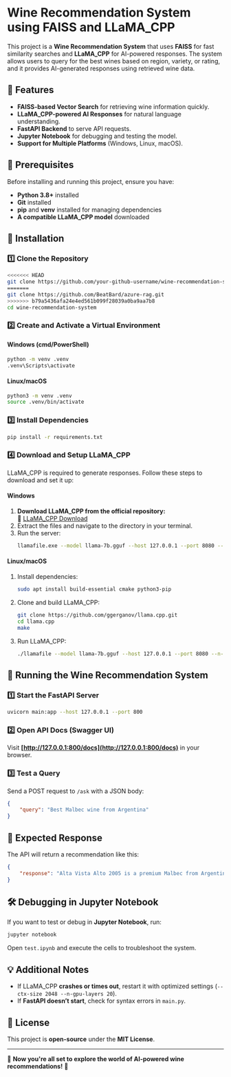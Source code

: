 # Wine Recommendation System using FAISS and LLaMA_CPP

This project is a **Wine Recommendation System** that uses **FAISS** for fast similarity searches and **LLaMA_CPP** for AI-powered responses. The system allows users to query for the best wines based on region, variety, or rating, and it provides AI-generated responses using retrieved wine data.

## 🚀 Features
- **FAISS-based Vector Search** for retrieving wine information quickly.
- **LLaMA_CPP-powered AI Responses** for natural language understanding.
- **FastAPI Backend** to serve API requests.
- **Jupyter Notebook** for debugging and testing the model.
- **Support for Multiple Platforms** (Windows, Linux, macOS).

## 📌 Prerequisites
Before installing and running this project, ensure you have:
- **Python 3.8+** installed
- **Git** installed
- **pip** and **venv** installed for managing dependencies
- **A compatible LLaMA_CPP model** downloaded

## 💾 Installation

### **1️⃣ Clone the Repository**
```sh
<<<<<<< HEAD
git clone https://github.com/your-github-username/wine-recommendation-system.git
=======
git clone https://github.com/BeatBard/azure-rag.git
>>>>>>> b79a5436afa24e4ed561b099f28039a0ba9aa7b8
cd wine-recommendation-system
```

### **2️⃣ Create and Activate a Virtual Environment**
#### **Windows (cmd/PowerShell)**
```sh
python -m venv .venv
.venv\Scripts\activate
```
#### **Linux/macOS**
```sh
python3 -m venv .venv
source .venv/bin/activate
```

### **3️⃣ Install Dependencies**
```sh
pip install -r requirements.txt
```

### **4️⃣ Download and Setup LLaMA_CPP**
LLaMA_CPP is required to generate responses. Follow these steps to download and set it up:

#### **Windows**
1. **Download LLaMA_CPP from the official repository:**  
   🔗 [LLaMA_CPP Download](https://github.com/Mozilla-Ocho/llamafile)
2. Extract the files and navigate to the directory in your terminal.
3. Run the server:
   ```sh
   llamafile.exe --model llama-7b.gguf --host 127.0.0.1 --port 8080 --n-gpu-layers 20 --ctx-size 2048 --batch-size 8
   ```

#### **Linux/macOS**
1. Install dependencies:
   ```sh
   sudo apt install build-essential cmake python3-pip
   ```
2. Clone and build LLaMA_CPP:
   ```sh
   git clone https://github.com/ggerganov/llama.cpp.git
   cd llama.cpp
   make
   ```
3. Run LLaMA_CPP:
   ```sh
   ./llamafile --model llama-7b.gguf --host 127.0.0.1 --port 8080 --n-gpu-layers 20 --ctx-size 2048 --batch-size 8
   ```

## 🚀 Running the Wine Recommendation System

### **1️⃣ Start the FastAPI Server**
```sh
uvicorn main:app --host 127.0.0.1 --port 800
```

### **2️⃣ Open API Docs** (Swagger UI)
Visit **[http://127.0.0.1:800/docs](http://127.0.0.1:800/docs)** in your browser.

### **3️⃣ Test a Query**
Send a POST request to `/ask` with a JSON body:
```json
{
    "query": "Best Malbec wine from Argentina"
}
```

## 🎯 Expected Response
The API will return a recommendation like this:
```json
{
    "response": "Alta Vista Alto 2005 is a premium Malbec from Argentina, known for its deep fruit flavors and balanced acidity."
}
```

## 🛠 Debugging in Jupyter Notebook
If you want to test or debug in **Jupyter Notebook**, run:
```sh
jupyter notebook
```
Open `test.ipynb` and execute the cells to troubleshoot the system.

## 💡 Additional Notes
- If LLaMA_CPP **crashes or times out**, restart it with optimized settings (`--ctx-size 2048 --n-gpu-layers 20`).
- If **FastAPI doesn’t start**, check for syntax errors in `main.py`.

## 📜 License
This project is **open-source** under the **MIT License**.

---
🚀 **Now you're all set to explore the world of AI-powered wine recommendations!** 🍷

